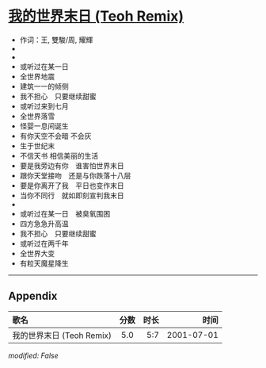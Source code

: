 # [我的世界末日 (Teoh Remix)](https://music.163.com/song?id=26075102)

* 作词：王, 雙駿/周, 耀輝
*
*
* 或听过在某一日
* 全世界地震
* 建筑一一的倾侧
* 我不担心　只要继续甜蜜
* 或听过来到七月
* 全世界落雪
* 怪婴一息间诞生
* 有你天空不会暗  不会灰
* 生于世纪末
* 不信天书  相信美丽的生活
* 要是我旁边有你　谁害怕世界末日
* 跟你天堂接吻　还是与你跌落十八层
* 要是你离开了我　平日也变作末日
* 当你不同行　就如即刻宣判我末日
* 
* 或听过在某一日　被臭氧围困
* 四方急急升高温
* 我不担心　只要继续甜蜜
* 或听过在两千年
* 全世界大变
* 有粒天魔星降生


---

## Appendix

|歌名|分数|时长|时间|
|:---|:---:|---:|---:|
|我的世界末日 (Teoh Remix)|5.0|5:7|2001-07-01

*modified: False*